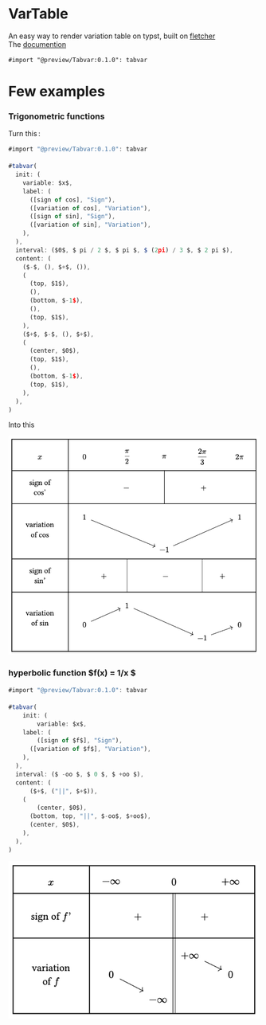 # VarTable

An easy way to render variation table on typst, built on [fletcher](https://github.com/Jollywatt/typst-fletcher)\
The [documention](https://github.com/Le-foucheur/Typst-VarTable/blob/main/documentation.pdf)


```typ
#import "@preview/Tabvar:0.1.0": tabvar
```
# Few examples


### Trigonometric functions
Turn this :
```js
#import "@preview/Tabvar:0.1.0": tabvar

#tabvar(
  init: (
    variable: $x$,
    label: (
      ([sign of cos], "Sign"),
      ([variation of cos], "Variation"),
      ([sign of sin], "Sign"),
      ([variation of sin], "Variation"),
    ),
  ),
  interval: ($0$, $ pi / 2 $, $ pi $, $ (2pi) / 3 $, $ 2 pi $),
  content: (
    ($-$, (), $+$, ()),
    (
      (top, $1$),
      (),
      (bottom, $-1$),
      (),
      (top, $1$),
    ),
    ($+$, $-$, (), $+$),
    (
      (center, $0$),
      (top, $1$),
      (),
      (bottom, $-1$),
      (top, $1$),
    ),
  ),
)
```
Into this

![trigonometric function](./exemples/trigonometricFunction.png)

### hyperbolic function $f(x) = 1/x $

```js
#import "@preview/Tabvar:0.1.0": tabvar

#tabvar(
    init: (
        variable: $x$,
    label: (
        ([sign of $f$], "Sign"),
      ([variation of $f$], "Variation"),
    ),
  ),
  interval: ($ -oo $, $ 0 $, $ +oo $),
  content: (
      ($+$, ("||", $+$)),
    (
        (center, $0$),
      (bottom, top, "||", $-oo$, $+oo$),
      (center, $0$),
    ),
  ),
)
```
![hyperbolic function](./exemples/hyperbolicFuntion.png)
